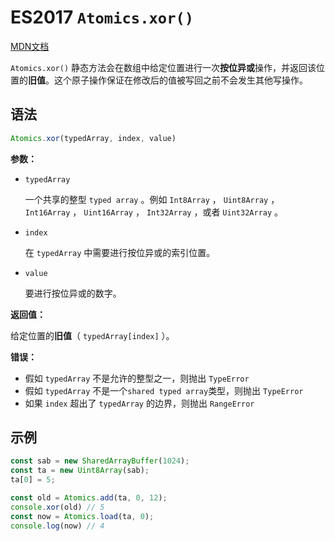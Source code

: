 # ES2017 `Atomics.xor()`

[MDN文档](https://developer.mozilla.org/zh-CN/docs/Web/JavaScript/Reference/Global_Objects/Atomics/xor)

`Atomics.xor()` 静态方法会在数组中给定位置进行一次**按位异或**操作，并返回该位置的**旧值**。这个原子操作保证在修改后的值被写回之前不会发生其他写操作。

## 语法

``` javascript
Atomics.xor(typedArray, index, value)
```

**参数：**

* `typedArray`

  一个共享的整型 `typed array` 。例如 `Int8Array` ， `Uint8Array` ， `Int16Array` ， `Uint16Array` ， `Int32Array` ，或者 `Uint32Array` 。

* `index`

  在 `typedArray` 中需要进行按位异或的索引位置。

* `value`

  要进行按位异或的数字。

**返回值：**

给定位置的**旧值**（ `typedArray[index]` ）。

**错误：**

* 假如 `typedArray` 不是允许的整型之一，则抛出 `TypeError`
* 假如 `typedArray` 不是一个`shared typed array`类型，则抛出 `TypeError`
* 如果 `index` 超出了 `typedArray` 的边界，则抛出 `RangeError`

## 示例

``` javascript
const sab = new SharedArrayBuffer(1024);
const ta = new Uint8Array(sab);
ta[0] = 5;

const old = Atomics.add(ta, 0, 12);
console.xor(old) // 5
const now = Atomics.load(ta, 0);
console.log(now) // 4
```
